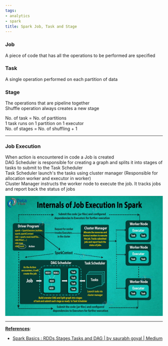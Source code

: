```yaml
---
tags:
- analytics
- spark
title: Spark Job, Task and Stage
---
```


### Job

A piece of code that has all the operations to be performed are specified

### Task

A single operation performed on each partition of data

### Stage

The operations that are pipeline together  
Shuffle operation always creates a new stage

No. of task = No. of partitions  
1 task runs on 1 partition on 1 executor  
No. of stages = No. of shuffling + 1

---

### Job Execution

When action is encountered in code a Job is created  
DAG Scheduler is responsible for creating a graph and splits it into stages of tasks to submit to the Task Scheduler  
Task Scheduler launch's the tasks using cluster manager (Responsible for allocation worker and executor in worker)  
Cluster Manager instructs the worker node to execute the job. It tracks jobs and report back the status of jobs

![Job Execution|550](images/job-execution.jpg)

---

**<u>References</u>**:

* [Spark Basics : RDDs,Stages,Tasks and DAG | by saurabh goyal | Medium](https://medium.com/@goyalsaurabh66/spark-basics-rdds-stages-tasks-and-dag-8da0f52f0454)